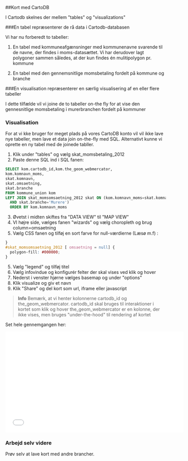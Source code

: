 ##Kort med CartoDB

I Cartodb skelnes der mellem "tables" og "visualizations"

###En tabel repræsenterer de rå data i Cartodb-databasen

Vi har nu forberedt to tabeller:

1. En tabel med kommuneafgænsninger med kommunenavne svarende til de navne, der findes i moms-datasættet. Vi har derudover lagt polygoner sammen således, at der kun findes én mulitipolygon pr. kommune

2. En tabel med den gennemsnitlige momsbetaling fordelt på kommune og branche

###En visualisation repræsenterer en særlig visualisering af en eller flere tabeller

I dette tilfælde vil vi joine de to tabeller on-the fly for at vise den gennesnitlige momsbetaling i murerbranchen fordelt på kommuner


### Visualisation

For at vi kke bruger for meget plads på vores CartoDB konto vil vil ikke lave nye tabeller, men lave et data join on-the-fly med SQL. Alternativt kunne vi oprette en ny tabel med de joinede tabller.



1. Klik under "tables" og vælg skat_momsbetaling_2012
2. Paste denne SQL ind i SQL fanen:

```sql
SELECT kom.cartodb_id,kom.the_geom_webmercator,
kom.komnavn_moms,
skat.komnavn,
skat.omsaetning,
skat.branche
FROM kommune_union kom
LEFT JOIN skat_momsomsaetning_2012 skat ON (kom.komnavn_moms=skat.komnavn
  AND skat.branche='Murere')
  ORDER BY kom.komnavn_moms
```
3. Øvetst i midten skiftes fra "DATA VIEW" til "MAP VIEW"
3. VI højre side, vælges fanen "wizards" og vælg choropleth og brug column=omsaetning
4. Vælg CSS fanen og tilføj en sort farve for null-værdierne (Læsø m.f) :

```css
}
#skat_momsomsaetning_2012 [ omsaetning = null] {
  polygon-fill: #000000;
}
```

5. Vælg "legend" og tilføj titel
6. Vælg infovindue og konfigurér felter der skal vises ved klik og hover
7. Nederst i venster hjørne vælges basemap og under "options"
9. Klik visualize og giv et navn
10. Klik "Share" og del kort som url, iframe eller javascript


> **Info**
Bemærk, at vi henter kolonnerne cartodb_id og the_geom_webmercator. cartodb_id skal bruges til interaktioner i kortet som klik og hover
the_geom_webmercator er en kolonne, der ikke vises, men bruges "under-the-hood" til rendering af kortet

Set hele gennemgangen her:


<iframe width="560" height="315" src="//www.youtube.com/embed/dsIbZ48niJg" frameborder="0" allowfullscreen></iframe>


### Arbejd selv videre

Prøv selv at lave kort med andre brancher.
